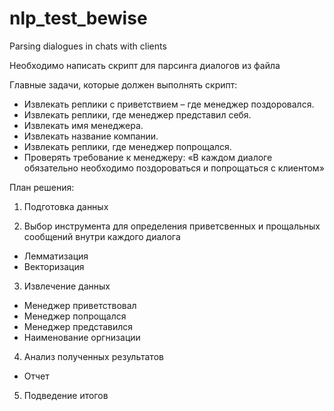 # nlp_test_bewise
Parsing dialogues in chats with clients

Необходимо написать скрипт для парсинга диалогов из файла

Главные задачи, которые должен выполнять скрипт:
- Извлекать реплики с приветствием – где менеджер поздоровался. 
- Извлекать реплики, где менеджер представил себя. 
- Извлекать имя менеджера. 
- Извлекать название компании. 
- Извлекать реплики, где менеджер попрощался.
- Проверять требование к менеджеру: «В каждом диалоге обязательно необходимо поздороваться и попрощаться с клиентом»

План решения:

1. Подготовка данных

2. Выбор инструмента для определения приветсвенных и прощальных сообщений внутри каждого диалога
  - Лемматизация
  - Векторизация

3. Извлечение данных
  -  Менеджер приветствовал
  - Менеджер попрощался
  - Менеджер представился
  - Наименование оргнизации

4. Анализ полученных результатов
  - Отчет

5. Подведение итогов


